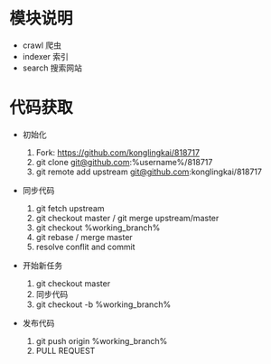 模块说明
======

* crawl 爬虫
* indexer 索引
* search 搜索网站

代码获取
======

* 初始化

    1. Fork: https://github.com/konglingkai/818717
    2. git clone git@github.com:%username%/818717
    3. git remote add upstream git@github.com:konglingkai/818717

* 同步代码

    1. git fetch upstream
    2. git checkout master / git merge upstream/master
    3. git checkout %working_branch%
    4. git rebase / merge master
    5. resolve conflit and commit

* 开始新任务

    1. git checkout master
    2. 同步代码
    3. git checkout -b %working_branch%

* 发布代码

    1. git push origin %working_branch%
    2. PULL REQUEST